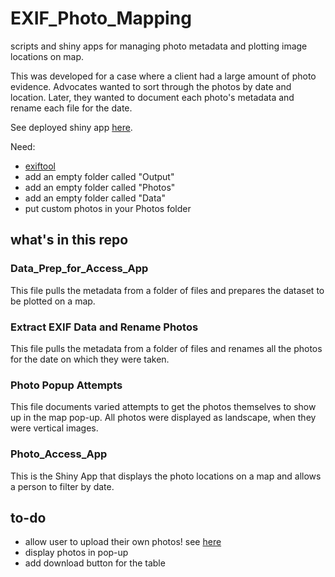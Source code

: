 # EXIF_Photo_Mapping
scripts and shiny apps for managing photo metadata and plotting image locations on map.

This was developed for a case where a client had a large amount of photo evidence. Advocates wanted to sort through the photos by date and location. Later, they wanted to document each photo's metadata and rename each file for the date. 

See deployed shiny app [here](https://trla.shinyapps.io/EXIF_Photo_Mapping/).

Need: 

* [exiftool](https://exiftool.org/)
* add an empty folder called "Output"
* add an empty folder called "Photos"
* add an empty folder called "Data"
* put custom photos in your Photos folder

## what's in this repo

### Data_Prep_for_Access_App

This file pulls the metadata from a folder of files and prepares the dataset to be plotted on a map.

### Extract EXIF Data and Rename Photos

This file pulls the metadata from a folder of files and renames all the photos for the date on which they were taken.

### Photo Popup Attempts

This file documents varied attempts to get the photos themselves to show up in the map pop-up. All photos were displayed as landscape, when they were vertical images. 

### Photo_Access_App

This is the Shiny App that displays the photo locations on a map and allows a person to filter by date.

## to-do

* allow user to upload their own photos! see [here](https://shiny.rstudio.com/articles/upload.html)
* display photos in pop-up
* add download button for the table

